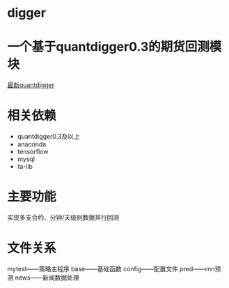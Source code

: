 # digger
# 一个基于quantdigger0.3的期货回测模块

[最新quantdigger](https://github.com/QuantFans/quantdigger)

# 相关依赖
* quantdigger0.3及以上
* anaconda
* tensorflow
* mysql
* ta-lib

# 主要功能
实现多支合约、分钟/天级别数据并行回测

# 文件关系
mytest——策略主程序
base——基础函数
config——配置文件
pred——rnn预测
news——新闻数据处理
